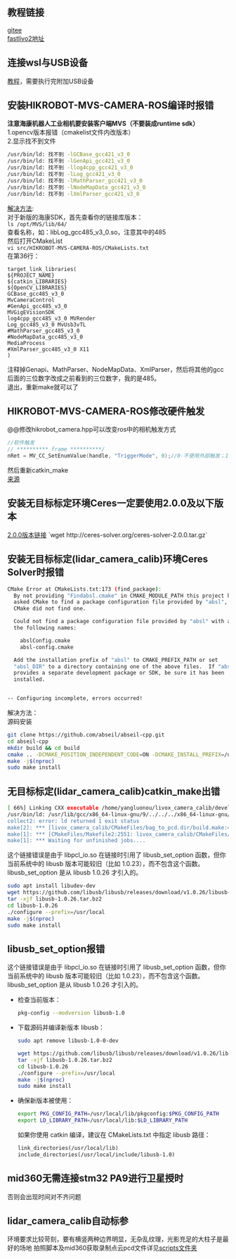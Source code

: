 ## 教程链接
[gitee](https://gitee.com/gwmunan/ros2/wikis/pages?sort_id=10536766&doc_id=4855084)  
[fastlivo2地址](https://github.com/hku-mars/FAST-LIVO2)  
## 连接wsl与USB设备
[教程](https://learn.microsoft.com/zh-cn/windows/wsl/connect-usb)，需要执行完附加USB设备  
## 安装HIKROBOT-MVS-CAMERA-ROS编译时报错
**注意海康机器人工业相机要安装客户端MVS（不要装成runtime sdk）**  
1.opencv版本报错（cmakelist文件内改版本）  
2.显示找不到文件  
```bash
/usr/bin/ld: 找不到 -lGCBase_gcc421_v3_0
/usr/bin/ld: 找不到 -lGenApi_gcc421_v3_0
/usr/bin/ld: 找不到 -llog4cpp_gcc421_v3_0
/usr/bin/ld: 找不到 -lLog_gcc421_v3_0
/usr/bin/ld: 找不到 -lMathParser_gcc421_v3_0
/usr/bin/ld: 找不到 -lNodeMapData_gcc421_v3_0
/usr/bin/ld: 找不到 -lXmlParser_gcc421_v3_0
```
[解决方法](https://github.com/luckyluckydadada/HIKROBOT-MVS-CAMERA-ROS/issues/12):  
对于新版的海康SDK，首先查看你的链接库版本：  
`ls /opt/MVS/lib/64/`  
查看名称，如：libLog_gcc485_v3_0.so，注意其中的485  
然后打开CMakeList  
`vi src/HIKROBOT-MVS-CAMERA-ROS/CMakeLists.txt`  
在第36行：  
```
target_link_libraries(
${PROJECT_NAME}
${catkin_LIBRARIES}
${OpenCV_LIBRARIES}
GCBase_gcc485_v3_0
MvCameraControl
#GenApi_gcc485_v3_0
MVGigEVisionSDK
log4cpp_gcc485_v3_0 MVRender
Log_gcc485_v3_0 MvUsb3vTL
#MathParser_gcc485_v3_0
#NodeMapData_gcc485_v3_0
MediaProcess
#XmlParser_gcc485_v3_0 X11
)
```
注释掉Genapi、MathParser、NodeMapData、XmlParser，然后将其他的gcc后面的三位数字改成之前看到的三位数字，我的是485。  
退出，重新make就可以了  
## HIKROBOT-MVS-CAMERA-ROS修改硬件触发
@@修改hikrobot_camera.hpp可以改变ros中的相机触发方式  
```hpp
//软件触发  
// ********** frame **********/
nRet = MV_CC_SetEnumValue(handle, "TriggerMode", 0);//0-不使用外部触发；1-使用外部触发
```  
然后重新catkin_make  
[来源](https://github.com/luckyluckydadada/HIKROBOT-MVS-CAMERA-ROS/issues/7)  
## 安装无目标标定环境Ceres一定要使用2.0.0及以下版本
[2.0.0版本链接]([https://ceres-solver.googlesource.com/ceres-solver/+/refs/tags/1.14.0](http://ceres-solver.org/ceres-solver-2.0.0.tar.gz))  
`wget http://ceres-solver.org/ceres-solver-2.0.0.tar.gz`  
## 安装无目标标定(lidar_camera_calib)环境Ceres Solver时报错
```bash
CMake Error at CMakeLists.txt:173 (find_package):
  By not providing "Findabsl.cmake" in CMAKE_MODULE_PATH this project has
  asked CMake to find a package configuration file provided by "absl", but
  CMake did not find one.

  Could not find a package configuration file provided by "absl" with any of
  the following names:

    abslConfig.cmake
    absl-config.cmake

  Add the installation prefix of "absl" to CMAKE_PREFIX_PATH or set
  "absl_DIR" to a directory containing one of the above files.  If "absl"
  provides a separate development package or SDK, be sure it has been
  installed.


-- Configuring incomplete, errors occurred!
```
解决方法：  
源码安装  
```bash
git clone https://github.com/abseil/abseil-cpp.git
cd abseil-cpp
mkdir build && cd build
cmake .. -DCMAKE_POSITION_INDEPENDENT_CODE=ON -DCMAKE_INSTALL_PREFIX=/usr/local
make -j$(nproc)
sudo make install
```
## 无目标标定(lidar_camera_calib)catkin_make出错
```bash
[ 66%] Linking CXX executable /home/yangluonou/livox_camera_calib/devel/lib/livox_camera_calib/bag_to_pcd
/usr/bin/ld: /usr/lib/gcc/x86_64-linux-gnu/9/../../../x86_64-linux-gnu/libpcl_io.so: undefined reference to `libusb_set_option'
collect2: error: ld returned 1 exit status
make[2]: *** [livox_camera_calib/CMakeFiles/bag_to_pcd.dir/build.make:452: /home/yangluonou/livox_camera_calib/devel/lib/livox_camera_calib/bag_to_pcd] Error 1
make[1]: *** [CMakeFiles/Makefile2:2551: livox_camera_calib/CMakeFiles/bag_to_pcd.dir/all] Error 2
make[1]: *** Waiting for unfinished jobs....
```
这个链接错误是由于 libpcl_io.so 在链接时引用了 libusb_set_option 函数，但你当前系统中的 libusb 版本可能较旧（比如 1.0.23），而不包含这个函数。libusb_set_option 是从 libusb 1.0.26 才引入的。  
```bash
sudo apt install libudev-dev
wget https://github.com/libusb/libusb/releases/download/v1.0.26/libusb-1.0.26.tar.bz2
tar -xjf libusb-1.0.26.tar.bz2
cd libusb-1.0.26
./configure --prefix=/usr/local
make -j$(nproc)
sudo make install
```
## libusb_set_option报错
这个链接错误是由于 libpcl_io.so 在链接时引用了 libusb_set_option 函数，但你当前系统中的 libusb 版本可能较旧（比如 1.0.23），而不包含这个函数。libusb_set_option 是从 libusb 1.0.26 才引入的。  
- 检查当前版本：  
  ```bash
  pkg-config --modversion libusb-1.0
  ```
- 下载源码并编译新版本 libusb：  
  ```bash
  sudo apt remove libusb-1.0-0-dev
  
  wget https://github.com/libusb/libusb/releases/download/v1.0.26/libusb-1.0.26.tar.bz2
  tar -xjf libusb-1.0.26.tar.bz2
  cd libusb-1.0.26
  ./configure --prefix=/usr/local
  make -j$(nproc)
  sudo make install
  ```
- 确保新版本被使用：
  ```bash
  export PKG_CONFIG_PATH=/usr/local/lib/pkgconfig:$PKG_CONFIG_PATH
  export LD_LIBRARY_PATH=/usr/local/lib:$LD_LIBRARY_PATH
  ```
  如果你使用 catkin 编译，建议在 CMakeLists.txt 中指定 libusb 路径：
  ```txt
  link_directories(/usr/local/lib)
  include_directories(/usr/local/include/libusb-1.0)
  ```
## mid360无需连接stm32 PA9进行卫星授时
否则会出现时间对不齐问题
## lidar_camera_calib自动标参
环境要求比较苛刻，要有横竖两种边界明显，无杂乱纹理，光影充足的大柱子是最好的场地
拍照脚本及mid360获取录制点云pcd文件详见[scripts文件夹](scripts/get_pic)  
